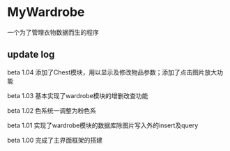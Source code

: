 # MyWardrobe
一个为了管理衣物数据而生的程序



## update log

beta 1.04    添加了Chest模块，用以显示及修改物品参数；添加了点击图片放大功能

beta 1.03    基本实现了wardrobe模块的增删改查功能

beta 1.02    色系统一调整为粉色系

beta 1.01    实现了wardrobe模块的数据库除图片写入外的insert及query

beta 1.00    完成了主界面框架的搭建
